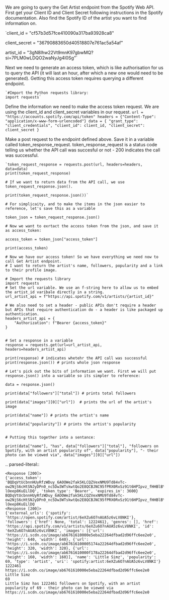 We are going to query the Get Artist endpoint from the Spotify Web API.
First get your Client ID and Client Secret following instructions in the Spotify documentation. Also find the Spotify ID of the artist you want to find information on.
    
`client_id = "cf57b3d57fce410090a317ba93928ca8"
    
client_secret = "36790883650d40518807e761ac5a54af"

artist_id = "3gN8Ihw22Vt9mnK97gbwMQ?si=7PLM0wLDQO2waNyJg4I0Sg"`

    
Next we need to generate an access token, which is like authorisation for us to query the API (it will last an hour, after which a new one would need to be generated). Getting this access token requires querying a different endpoint.
    
    `#Import the Python requests library:
    import requests`
    
Define the information we need to make the access token request. We are using the client_id and client_secret variables in our request.
    `url = "https://accounts.spotify.com/api/token"
    headers = {"Content-Type": "application/x-www-form-urlencoded"}
    data = {
        "grant_type": "client_credentials",
        "client_id": client_id,
        "client_secret": client_secret
    }`
    
    
Make a post request to the endpoint defined above. Save it in a variable called token_response_request. token_response_request is a status code telling us whether the API call was succesful or not - 200 indicates the call was successful.
    
    `token_request_response = requests.post(url, headers=headers, data=data)
    print(token_request_response) 
    
    # If we want to return data from the API call, we use token_request_response.json().
    
    print(token_request_response.json())`
    
    # For simplicaity, and to make the items in the json easier to reference, let's save this as a variable
    
    token_json = token_request_response.json()
    
    # Now we want to exrtact the access token from the json, and save it as access_token:
    
    access_token = token_json["access_token"]
    
    print(access_token)
    
    # Now we have our access token! So we have everything we need now to call Get Artist endpoint.
    # I want to return the artist's name, followers, popularity and a link to their profile image.
    
    # Import the requests library 
    import requests 
    # Set the url variable. We use an f-string here to allow us to embed the artist_id varibale directly in a string.
    url_artist_api = f"https://api.spotify.com/v1/artists/{artist_id}"
    
    # We also need to set a header - public APIs don't require a header but APIs that require authentication do - a header is like packaged up authentication.
    headers_artist_api = {
        "Authorization": f"Bearer {access_token}"
    }
    
    
    # Set a response in a variable
    response = requests.get(url=url_artist_api, headers=headers_artist_api)
    
    print(response) # indicates whetehr the API call was successful
    print(response.json()) # prints whole json response
    
    # Let's pick out the bits of information we want. First we will put response.json() into a variable so its simpler to reference:
    
    data = response.json()
    
    print(data["followers"]["total"]) # prints total followers
    
    print(data["images"][0]["url"])  # prints the url of the artist's image
    
    print(data["name"]) # prints the artist's name
    
    print(data["popularity"]) # prints the artist's popularity
    
    
    # Putting this together into a sentance:
    
    print(data["name"], "has", data["followers"]["total"], "followers on Spotify, with an artist popularity of", data["popularity"], "- their photo can be viewed via", data["images"][0]["url"])
    
    
    
    



.. parsed-literal::

    <Response [200]>
    {'access_token': 'BQDqVtUcbnnHUyRfzWDuy_6AOOWe2fak5KLCQZVexNMU9Td84vTc-ow2NjS6cHtSNJyDPn0_nc5Dw3WTskwtQo2E8QCBJNC95fPRX0RxSz91t6HPIpvz_fHHBlBYa-lOeep8KuELlDQ', 'token_type': 'Bearer', 'expires_in': 3600}
    BQDqVtUcbnnHUyRfzWDuy_6AOOWe2fak5KLCQZVexNMU9Td84vTc-ow2NjS6cHtSNJyDPn0_nc5Dw3WTskwtQo2E8QCBJNC95fPRX0RxSz91t6HPIpvz_fHHBlBYa-lOeep8KuELlDQ
    <Response [200]>
    {'external_urls': {'spotify': 'https://open.spotify.com/artist/6eXZu6O7nAUA5z6vLV8NKI'}, 'followers': {'href': None, 'total': 1222461}, 'genres': [], 'href': 'https://api.spotify.com/v1/artists/6eXZu6O7nAUA5z6vLV8NKI', 'id': '6eXZu6O7nAUA5z6vLV8NKI', 'images': [{'url': 'https://i.scdn.co/image/ab6761610000e5eba22264dfbad2d96ffc6ee2e0', 'height': 640, 'width': 640}, {'url': 'https://i.scdn.co/image/ab67616100005174a22264dfbad2d96ffc6ee2e0', 'height': 320, 'width': 320}, {'url': 'https://i.scdn.co/image/ab6761610000f178a22264dfbad2d96ffc6ee2e0', 'height': 160, 'width': 160}], 'name': 'Little Simz', 'popularity': 69, 'type': 'artist', 'uri': 'spotify:artist:6eXZu6O7nAUA5z6vLV8NKI'}
    1222461
    https://i.scdn.co/image/ab6761610000e5eba22264dfbad2d96ffc6ee2e0
    Little Simz
    69
    Little Simz has 1222461 followers on Spotify, with an artist popularity of 69 - their photo can be viewed via https://i.scdn.co/image/ab6761610000e5eba22264dfbad2d96ffc6ee2e0

